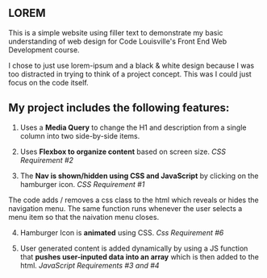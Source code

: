 ## LOREM

This is a simple website using filler text to demonstrate my basic understanding of web design for Code Louisville's Front End Web Development course.

I chose to just use lorem-ipsum and a black & white design because I was too distracted in trying to think of a project concept. This was I could just focus on the code itself.

## My project includes the following features:

1.  Uses a **Media Query** to change the H1 and description from a single column into two side-by-side items.

2.  Uses **Flexbox to organize content** based on screen size. _CSS Requirement #2_

3.  The **Nav is shown/hidden using CSS and JavaScript** by clicking on the hamburger icon. _CSS Requirement #1_

The code adds / removes a css class to the html which reveals or hides the navigation menu. The same function runs whenever the user selects a menu item so that the naivation menu closes.

4.  Hamburger Icon is **animated** using CSS. _Css Requirement #6_

5.  User generated content is added dynamically by using a JS function that **pushes user-inputed data into an array** which is then added to the html. _JavaScript Requirements #3 and #4_
